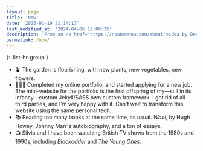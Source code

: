 ```yaml
---
layout: page
title: 'Now'
date: '2023-02-19 21:14:17'
last_modified_at: '2024-04-06 16:06:35'
description: "From an <a href='https://nownownow.com/about'>idea by Derek Sivers</a>, a ‘Now’ page tells what the person is focused on at this point in their life."
permalink: /now/
---
```

{: .list-hr-group }
- 🪴 The garden is flourishing, with new plants, new vegetables, new flowers.
- 👨🏻‍💻 Completed my online portfolio, and started applying for a new job. The mini-website for the portfolio is the first offspring of my—still in its infancy—custom Jekyll/SASS own custom framework. I got rid of all third parties, and I'm very happy with it. Can't wait to transform this website using the same personal tech.
- 📚 Reading too many books at the same time, as usual. *Wool*, by Hugh Howey, Johnny Marr's autobiography, and a ton of essays.
- 📺 Silvia and I have been watching British TV shows from the 1980s and 1990s, including _Blackadder_ and _The Young Ones_.